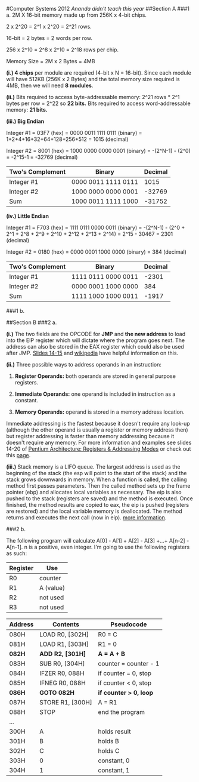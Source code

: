 #Computer Systems 2012
*Ananda didn't teach this year*
##Section A
###1 a.
2M X 16-bit memory made up from 256K x 4-bit chips.

2 x 2^20 = 2^1 x 2^20 = 2^21 rows.

16-bit = 2 bytes = 2 words per row.

256 x 2^10 = 2^8 x 2^10 = 2^18 rows per chip.

Memory Size = 2M x 2 Bytes = 4MB

**(i.) 4 chips** per module are required (4-bit x N = 16-bit).  Since each module will have 512KB (256K x 2 Bytes) and the total memory size required is 4MB, then we will need **8 modules**.

**(ii.)** Bits required to access byte-addressable memory: 2^21 rows * 2^1 bytes per row = 2^22 so **22 bits.**  Bits required to access word-addressable memory: **21 bits.**

**(iii.) Big Endian**

Integer #1 = 03F7 (hex) = 0000 0011 1111 0111 (binary) = 1+2+4+16+32+64+128+256+512 = 1015 (decimal)

Integer #2 = 8001 (hex) = 1000 0000 0000 0001 (binary) = -(2^N-1) - (2^0) = -2^15-1 = -32769 (decimal)

| Two's Complement | Binary              | Decimal |
|------------------|---------------------|---------|
| Integer #1       | 0000 0011 1111 0111 | 1015    |
| Integer #2       | 1000 0000 0000 0001 | -32769  |
| Sum              | 1000 0011 1111 1000 | -31752  |

**(iv.) Little Endian**

Integer #1 = F703 (hex) = 1111 0111 0000 0011 (binary) = -(2^N-1) - (2^0 + 2^1 + 2^8 + 2^9 + 2^10 + 2^12 + 2^13 + 2^14) = 2^15 - 30467 = 2301 (decimal)

Integer #2 = 0180 (hex) = 0000 0001 1000 0000 (binary) = 384 (decimal)

| Two's Complement | Binary              | Decimal |
|------------------|---------------------|---------|
| Integer #1       | 1111 0111 0000 0011 | -2301   |
| Integer #2       | 0000 0001 1000 0000 | 384     |
| Sum              | 1111 1000 1000 0011 |  -1917  |


###1 b.



##Section B
###2 a.

**(i.)** The two fields are the OPCODE for **JMP** and **the new address** to load into the EIP register which will dictate where the program goes next.  The address can also be stored in the EAX register which could also be used after JMP.
[Slides 14-15](http://www.commsp.ee.ic.ac.uk/~kkleung/Computer_Systems_2015/6_Pentium3.ppt) and [wikipedia](https://en.wikipedia.org/wiki/JMP_(x86_instruction)) have helpful information on this.

**(ii.)** Three possible ways to address operands in an instruction:

1. **Register Operands:** both operands are stored in general purpose registers.

2. **Immediate Operands:** one operand is included in instruction as a constant.

3. **Memory Operands:** operand is stored in a memory address location.

Immediate addressing is the fastest because it doesn't require any look-up (although the other operand is usually a register or memory address then) but register addressing is faster than memory addressing because it doesn't require any memory. For more information and examples see slides 14-20 of [Pentium Architecture: Registers & Addressing Modes](http://www.commsp.ee.ic.ac.uk/~kkleung/Computer_Systems_2015/5_Pentium1-2.ppt) or check out this [page](http://www.tutorialspoint.com/assembly_programming/assembly_addressing_modes.htm).

**(iii.)** Stack memory is a LIFO queue. The largest address is used as the beginning of the stack (the esp will point to the start of the stack) and the stack grows downwards in memory. When a function is called, the calling method first passes parameters. Then the called method sets up the frame pointer (ebp) and allocates local variables as necessary. The eip is also pushed to the stack (registers are saved) and the method is executed.  Once finished, the method results are copied to eax, the eip is pushed (registers are restored) and the local variable memory is deallocated.  The method returns and executes the next call (now in eip). [more information](http://www.commsp.ee.ic.ac.uk/~kkleung/Computer_Systems_2015/7_Pentium4-5.ppt).

###2 b.

The following program will calculate A[0] - A[1] + A[2] - A[3] +...+ A[n-2] - A[n-1]. n is a positive, even integer. I'm going to use the following registers as such:

Register | Use
---|----
R0 | counter
R1 | A (value)
R2 | not used
R3 | not used

Address | Contents            | Pseudocode
--------|---------------------|-------
080H    | LOAD R0, [302H]     | R0 = C
081H    | LOAD R1, [303H]     | R1 = 0
**082H**| **ADD R2, [301H]** | **A = A + B**
083H    | SUB R0, [304H]      | counter = counter - 1
084H    | IFZER R0, 088H      | if counter = 0, stop
085H    | IFNEG R0, 088H      | if counter < 0, stop
**086H**| **GOTO 082H**       | **if counter > 0, loop**
087H    | STORE R1, [300H]    | A = R1
088H    | STOP                | end the program
...     |                     |
300H    | A                   | holds result
301H    | B                   | holds B
302H    | C                   | holds C
303H    | 0                   | constant, 0
304H    | 1                   | constant, 1
